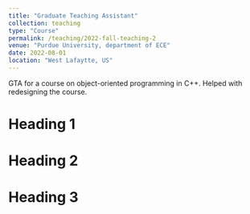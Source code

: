 ```yaml
---
title: "Graduate Teaching Assistant"
collection: teaching
type: "Course"
permalink: /teaching/2022-fall-teaching-2
venue: "Purdue University, department of ECE"
date: 2022-08-01
location: "West Lafaytte, US"
---
```


GTA for a course on object-oriented programming in C++. Helped with redesigning the course.

Heading 1
======

Heading 2
======

Heading 3
======
